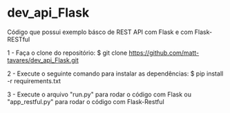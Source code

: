 # dev_api_Flask
Código que possui exemplo básco de REST API com Flask e com Flask-RESTful

1 - Faça o clone do repositório:
$ git clone https://github.com/matt-tavares/dev_api_Flask.git

2 - Execute o seguinte comando para instalar as dependências:
$ pip install -r requirements.txt

3 - Execute o arquivo "run.py" para rodar o código com Flask ou "app_restful.py" para rodar o código com Flask-Restful
